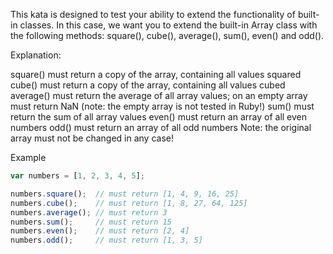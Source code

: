 This kata is designed to test your ability to extend the functionality of built-in classes. In this case, we want you to extend the built-in Array class with the following methods: square(), cube(), average(), sum(), even() and odd().

Explanation:

square() must return a copy of the array, containing all values squared
cube() must return a copy of the array, containing all values cubed
average() must return the average of all array values; on an empty array must return NaN (note: the empty array is not tested in Ruby!)
sum() must return the sum of all array values
even() must return an array of all even numbers
odd() must return an array of all odd numbers
Note: the original array must not be changed in any case!

Example

```js
var numbers = [1, 2, 3, 4, 5];

numbers.square();  // must return [1, 4, 9, 16, 25]
numbers.cube();    // must return [1, 8, 27, 64, 125]
numbers.average(); // must return 3
numbers.sum();     // must return 15
numbers.even();    // must return [2, 4]
numbers.odd();     // must return [1, 3, 5]
```
